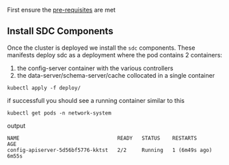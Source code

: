 <script type="text/javascript" src="https://viewer.diagrams.net/js/viewer-static.min.js" async></script>

First ensure the [pre-requisites](2_prereq.md) are met

## Install SDC Components

Once the cluster is deployed we install the `sdc` components. These manifests deploy sdc as a deployment where the pod contains 2 containers:

1. the config-server container with the various controllers
2. the data-server/schema-server/cache collocated in a single container

```
kubectl apply -f deploy/
```

if successfull you should see a running container similar to this

```
kubectl get pods -n network-system
```

output

```
NAME                                READY   STATUS    RESTARTS        AGE
config-apiserver-5d56bf5776-kktst   2/2     Running   1 (6m49s ago)   6m55s
```